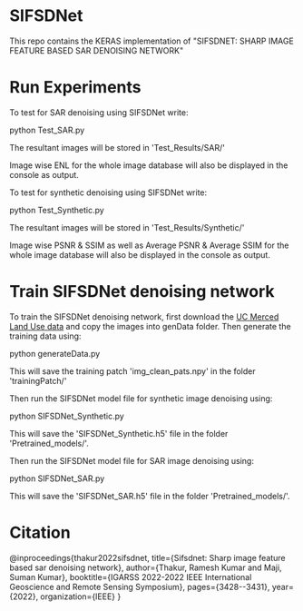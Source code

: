 # SIFSDNet
This repo contains the KERAS implementation of "SIFSDNET: SHARP IMAGE FEATURE BASED SAR DENOISING NETWORK"

# Run Experiments

To test for SAR denoising using SIFSDNet write:

python Test_SAR.py

The resultant images will be stored in 'Test_Results/SAR/'

Image wise ENL for the whole image database will also be displayed in the console as output.

To test for synthetic denoising using SIFSDNet write:

python Test_Synthetic.py

The resultant images will be stored in 'Test_Results/Synthetic/'

Image wise PSNR & SSIM as well as Average PSNR & Average SSIM for the whole image database will also be displayed in the console as output.


# Train SIFSDNet denoising network

To train the SIFSDNet denoising network, first download the [UC Merced Land Use data](http://weegee.vision.ucmerced.edu/datasets/landuse.html) and copy the images into genData folder. Then generate the training data using:

python generateData.py

This will save the training patch 'img_clean_pats.npy' in the folder 'trainingPatch/'

Then run the SIFSDNet model file for synthetic image denoising using:

python SIFSDNet_Synthetic.py

This will save the 'SIFSDNet_Synthetic.h5' file in the folder 'Pretrained_models/'.

Then run the SIFSDNet model file for SAR image denoising using:

python SIFSDNet_SAR.py

This will save the 'SIFSDNet_SAR.h5' file in the folder 'Pretrained_models/'.

# Citation
@inproceedings{thakur2022sifsdnet,
  title={Sifsdnet: Sharp image feature based sar denoising network},
  author={Thakur, Ramesh Kumar and Maji, Suman Kumar},
  booktitle={IGARSS 2022-2022 IEEE International Geoscience and Remote Sensing Symposium},
  pages={3428--3431},
  year={2022},
  organization={IEEE}
}

